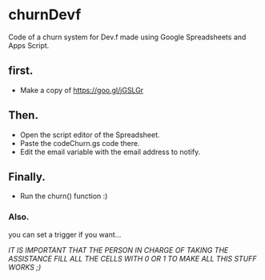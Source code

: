 # churnDevf
Code of a churn system for Dev.f made using Google Spreadsheets and Apps Script.

## first.
- Make a copy of https://goo.gl/jGSLGr

## Then.
- Open the script editor of the Spreadsheet.
- Paste the codeChurn.gs code there.
- Edit the email variable with the email address to notify.

## Finally.
- Run the churn() function :)


### Also.
you can set a trigger if you want...

*IT IS IMPORTANT THAT THE PERSON IN CHARGE OF TAKING THE ASSISTANCE FILL ALL THE CELLS WITH 0 OR 1 TO MAKE ALL THIS STUFF WORKS ;)*

